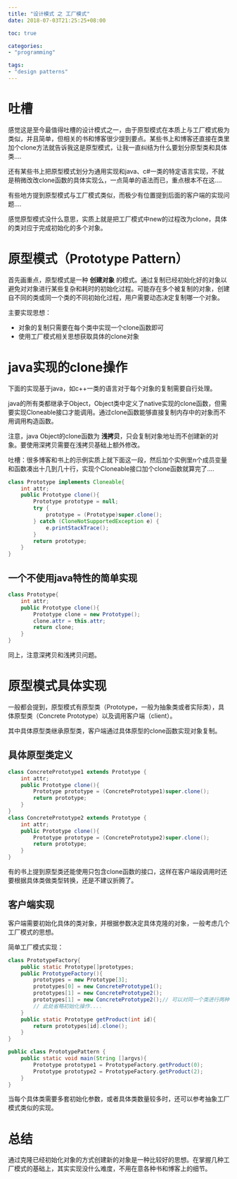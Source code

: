 ```yaml
---
title: "设计模式 之 工厂模式"
date: 2018-07-03T21:25:25+08:00

toc: true

categories:
- "programming"

tags:
- "design patterns"
---
```


# 吐槽

感觉这是至今最值得吐槽的设计模式之一，由于原型模式在本质上与工厂模式极为类似，并且简单，但相关的书和博客很少提到要点。某些书上和博客还直接在类里加个clone方法就告诉我这是原型模式，让我一直纠结为什么要划分原型类和具体类....

还有某些书上把原型模式划分为通用实现和java、c#一类的特定语言实现，不就是稍微改改clone函数的具体实现么，一点简单的语法而已，重点根本不在这....

有些地方提到原型模式与工厂模式类似，而极少有位置提到后面的客户端的实现问题....

感觉原型模式没什么意思，实质上就是把工厂模式中new的过程改为clone，具体的类对应于完成初始化的多个对象。


# 原型模式（Prototype Pattern）

首先画重点，原型模式是一种 **创建对象** 的模式。通过复制已经初始化好的对象以避免对对象进行某些复杂和耗时的初始化过程。可能存在多个被复制的对象，创建自不同的类或同一个类的不同初始化过程，用户需要动态决定复制哪一个对象。

主要实现思想：

- 对象的复制只需要在每个类中实现一个clone函数即可
- 使用工厂模式相关思想获取具体的clone对象


# java实现的clone操作

下面的实现基于java，如c++一类的语言对于每个对象的复制需要自行处理。

java的所有类都继承于Object，Object类中定义了native实现的clone函数，但需要实现Cloneable接口才能调用。通过clone函数能够直接复制内存中的对象而不用调用构造函数。

注意，java Object的clone函数为 **浅拷贝**，只会复制对象地址而不创建新的对象。要使用深拷贝需要在浅拷贝基础上额外修改。

吐槽：很多博客和书上的示例实质上就下面这一段，然后加个实例里n个成员变量和函数凑出十几到几十行，实现个Cloneable接口加个clone函数就算完了....

```java
class Prototype implements Cloneable{
    int attr;
    public Prototype clone(){
        Prototype prototype = null;
        try {
            prototype = (Prototype)super.clone();
        } catch (CloneNotSupportedException e) {
            e.printStackTrace();
        }
        return prototype;
    }
}
```

## 一个不使用java特性的简单实现

```java
class Prototype{
    int attr;
    public Prototype clone(){
        Prototype clone = new Prototype();
        clone.attr = this.attr;
        return clone;
    }
}
```
同上，注意深拷贝和浅拷贝问题。


# 原型模式具体实现

一般都会提到，原型模式有原型类（Prototype，一般为抽象类或者实际类），具体原型类（Concrete Prototype）以及调用客户端（client）。

其中具体原型类继承原型类，客户端通过具体原型的clone函数实现对象复制。

## 具体原型类定义

```java
class ConcretePrototype1 extends Prototype {
    int attr;
    public Prototype clone(){
        Prototype prototype = (ConcretePrototype1)super.clone();
        return prototype;
    }
}
class ConcretePrototype2 extends Prototype {
    int attr;
    public Prototype clone(){
        Prototype prototype = (ConcretePrototype2)super.clone();
        return prototype;
    }
}
```

有的书上提到原型类还能使用只包含clone函数的接口，这样在客户端段调用时还要根据具体类做类型转换，还是不建议折腾了。

## 客户端实现

客户端需要初始化具体的类对象，并根据参数决定具体克隆的对象，一般考虑几个工厂模式的思想。

简单工厂模式实现：

```java
class PrototypeFactory{
    public static Prototype[]prototypes;
    public PrototypeFactory(){
        prototypes = new Prototype[3];
        prototypes[0] = new ConcretePrototype1();
        prototypes[1] = new ConcretePrototype2();
        prototypes[1] = new ConcretePrototype2();// 可以对同一个类进行两种不同的初始化
        // 此处省略初始化操作....
    }
    public static Prototype getProduct(int id){
        return prototypes[id].clone();
    }
}

public class PrototypePattern {
    public static void main(String []argvs){
        Prototype prototype1 = PrototypeFactory.getProduct(0);
        Prototype prototype2 = PrototypeFactory.getProduct(2);
    }
}
```

当每个具体类需要多套初始化参数，或者具体类数量较多时，还可以参考抽象工厂模式类似的实现。


# 总结

通过克隆已经初始化对象的方式创建新的对象是一种比较好的思想。在掌握几种工厂模式的基础上，其实实现没什么难度，不用在意各种书和博客上的细节。
